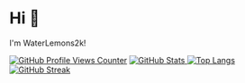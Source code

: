 # Hi 👋
I'm WaterLemons2k!

[![GitHub Profile Views Counter](https://komarev.com/ghpvc/?username=WaterLemons2k)](https://github.com/antonkomarev/github-profile-views-counter)
[![GitHub Stats](https://github-readme-stats.vercel.app/api?username=WaterLemons2k&show_icons=true) ![Top Langs](https://github-readme-stats.vercel.app/api/top-langs/?username=WaterLemons2k&layout=compact&langs_count=10)](https://github.com/anuraghazra/github-readme-stats)
[![GitHub Streak](https://streak-stats.demolab.com/?user=WaterLemons2k)](https://git.io/streak-stats)
